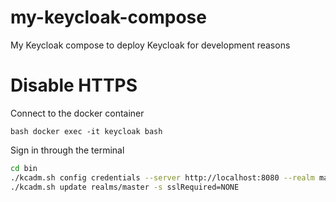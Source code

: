 # my-keycloak-compose
My Keycloak compose to deploy Keycloak for development reasons

# Disable HTTPS

Connect to the docker container
```
bash docker exec -it keycloak bash 
```
Sign in through the terminal

```bash
cd bin
./kcadm.sh config credentials --server http://localhost:8080 --realm master --user admin --password admin
./kcadm.sh update realms/master -s sslRequired=NONE
```
